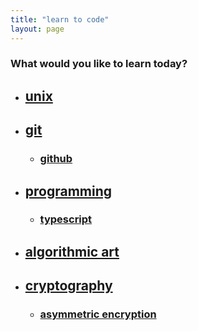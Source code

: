 ```yaml
---
title: "learn to code"
layout: page
---
```


### What would you like to learn today?

- ## [unix](./unix)
- ## [git](./version-control/git)
  - ### [github](./version-control/git/github)
- ## [programming](./programming)
  - ### [typescript](./programming/typescript)
- ## [algorithmic art](./algorithmic-art)
- ## [cryptography](./cryptography)
  - ### [asymmetric encryption](./cryptography/asymmetric-encryption)
